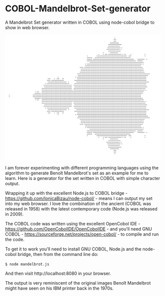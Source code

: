 # COBOL-Mandelbrot-Set-generator
A Mandelbrot Set generator written in COBOL using node-cobol bridge to show in web browser.

![Title](https://raw.githubusercontent.com/mikebharris/COBOL-Mandelbrot-Set-generator/master/screenshot.png)

I am forever experimenting with different programming languages using the algorithm to generate Benoît Mandelbrot's set as an example
for me to learn.  Here is a generator for the set written in COBOL with simple character output.

Wrapping it up with the excellent Node.js to COBOL bridge - https://github.com/IonicaBizau/node-cobol/ - means I can output my set into
my web browser.  I love the combination of the ancient (COBOL was released in 1958) with the latest contemporary code (Node.js was 
released in 2009).

The COBOL code was written using the excellent OpenCobol IDE - https://github.com/OpenCobolIDE/OpenCobolIDE - and you'll need GNU COBOL - https://sourceforge.net/projects/open-cobol/ - to compile and run the code.

To get it to work you'll need to install GNU COBOL, Node.js and the node-cobol bridge, then from the command line do:

`$ node mandelbrot.js`

And then visit http://localhost:8080 in your browser. 

The output is very reminiscent of the original images Benoît Mandelbrot might have seen on his IBM printer back in the 1970s.
